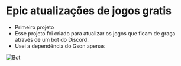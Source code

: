 # Epic atualizações de jogos gratis
* Primeiro projeto
* Esse projeto foi criado para atualizar os jogos que ficam de graça através de um bot do Discord.
* Usei a dependência do Gson apenas

![Bot](https://media.discordapp.net/attachments/883862644614922251/1268305196023283802/image.png?ex=66b28842&is=66b136c2&hm=9d57a41d69fde92569dd4bd195f15e60f2452e53f5bf4662ab3418260c9f0e80&=&format=webp&quality=lossless) 
